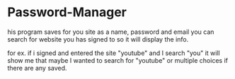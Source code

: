 # Password-Manager
his program saves for you site as a name, password and email
you can search for website you has signed to so it will display the info.

for ex.
if i signed and entered the site "youtube"
and I search "you" it will show me that maybe I wanted to search for "youtube" or multiple choices if there are any saved.
